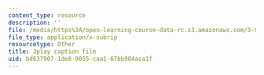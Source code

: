 ```yaml
---
content_type: resource
description: ''
file: /media/https%3A/open-learning-course-data-rc.s3.amazonaws.com/3-054-cellular-solids-structure-properties-and-applications-spring-2015/bd6379071de89055caa167bb984aca1f_tdj84EV7BI.srt
file_type: application/x-subrip
resourcetype: Other
title: 3play caption file
uid: bd637907-1de8-9055-caa1-67bb984aca1f
---
```

